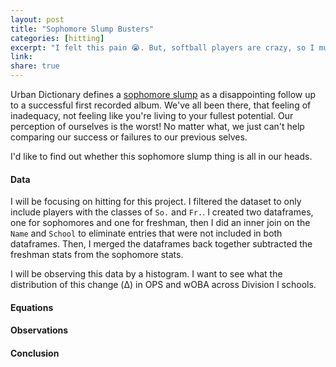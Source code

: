 ```yaml
---
layout: post
title: "Sophomore Slump Busters"
categories: [hitting]
excerpt: "I felt this pain 😭. But, softball players are crazy, so I must have been crazy."
link:
share: true
---
```


Urban Dictionary defines a [sophomore slump][ud_site] as a disappointing follow up to a successful first recorded album. We've all been there, that feeling of inadequacy, not feeling like you're living to your fullest potential. Our perception of ourselves is the worst! No matter what, we just can't help comparing our success or failures to our previous selves.

I'd like to find out whether this sophomore slump thing is all in our heads.

#### Data

I will be focusing on hitting for this project. I filtered the dataset to only include players with the classes of `So.` and `Fr.`. I created two dataframes, one for sophomores and one for freshman, then I did an inner join on the `Name` and `School` to eliminate entries that were not included in both dataframes. Then, I merged the dataframes back together subtracted the freshman stats from the sophomore stats.

I will be observing this data by a histogram. I want to see what the distribution of this change (Δ) in OPS and wOBA across Division I schools.

#### Equations




#### Observations


#### Conclusion

<!--more-->
[ud_site]: https://www.urbandictionary.com/define.php?term=sophomore%20slump
